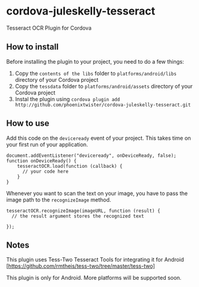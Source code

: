 # cordova-juleskelly-tesseract
Tesseract OCR Plugin for Cordova

## How to install
Before installing the plugin to your project, you need to do a few things:

1. Copy the `contents of the libs` folder to `platforms/android/libs` directory of your Cordova project
2. Copy the `tessdata` folder to `platforms/android/assets` directory of your Cordova project
3. Instal the plugin using `cordova plugin add http://github.com/phoenixtwister/cordova-juleskelly-tesseract.git`

## How to use
Add this code on the `deviceready` event of your project. This takes time on your first run of your application.

    document.addEventListener("deviceready", onDeviceReady, false);
    function onDeviceReady() {
        tesseractOCR.load(function (callback) {
          // your code here
        }
    }
    
Whenever you want to scan the text on your image, you have to pass the image path to the `recognizeImage` method.

    tesseractOCR.recognizeImage(imageURL, function (result) {
      // the result argument stores the recognized text
      
    });
    
## Notes
This plugin uses Tess-Two Tesseract Tools for integrating it for Android
[https://github.com/rmtheis/tess-two/tree/master/tess-two]

This plugin is only for Android. More platforms will be supported soon.
